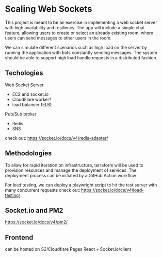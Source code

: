 # Scaling Web Sockets

This project is meant to be an exercise in implementing a web socket server
with high availability and resiliency. 
The app will include a simple chat feature, allowing users to create or select
an already existing room, where users can send messages to other users in the
room.

We can simulate different scenarios such as high load on the server by running
the application with bots constantly sending messages. The system should be able
to support high load handle requests in a distributed fashion.

## Techologies
Web Socket Server
- EC2 and socket.io
- CloudFlare worker?
- load balancer (ELB)

Pub/Sub broker
- Redis
- SNS

check out: https://socket.io/docs/v4/redis-adapter/

## Methodologies

To allow for rapid iteration on infrastructure, terraform will be used to 
provision resources and manage the deployment of services. The deployment
process can be initiated by a GitHub Action workflow

For load testing, we can deploy a playwright script to hit the test server with
many concurrent requests
check out: https://socket.io/docs/v4/load-testing/

## Socket.io and PM2
https://socket.io/docs/v4/pm2/

## Frontend
can be hosted on S3/Cloudflare Pages
React + Socket.io/client
